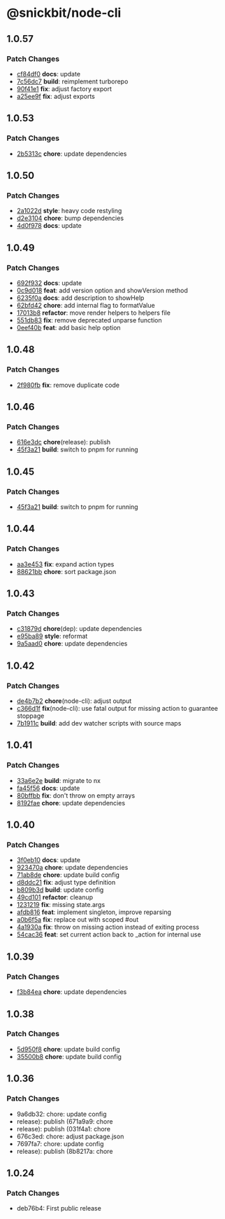 # @snickbit/node-cli

## 1.0.57

### Patch Changes

- [cf84df0](https://github.com/snickbit/node-cli/commit/cf84df0) **docs**:  update
- [7c56dc7](https://github.com/snickbit/node-cli/commit/7c56dc7) **build**:  reimplement turborepo
- [90f41e1](https://github.com/snickbit/node-cli/commit/90f41e1) **fix**:  adjust factory export
- [a25ee9f](https://github.com/snickbit/node-cli/commit/a25ee9f) **fix**:  adjust exports

## 1.0.53

### Patch Changes

- [2b5313c](https://github.com/snickbit/node-cli/commit/2b5313c) **chore**:  update dependencies

## 1.0.50

### Patch Changes

- [2a1022d](https://github.com/snickbit/node-cli/commit/2a1022d) **style**:  heavy code restyling
- [d2e3104](https://github.com/snickbit/node-cli/commit/d2e3104) **chore**:  bump dependencies
- [4d0f978](https://github.com/snickbit/node-cli/commit/4d0f978) **docs**:  update

## 1.0.49

### Patch Changes

- [692f932](https://github.com/snickbit/node-cli/commit/692f932) **docs**:  update
- [0c9d018](https://github.com/snickbit/node-cli/commit/0c9d018) **feat**:  add version option and showVersion method
- [6235f0a](https://github.com/snickbit/node-cli/commit/6235f0a) **docs**:  add description to showHelp
- [62bfd42](https://github.com/snickbit/node-cli/commit/62bfd42) **chore**:  add internal flag to formatValue
- [17013b8](https://github.com/snickbit/node-cli/commit/17013b8) **refactor**:  move render helpers to helpers file
- [551db83](https://github.com/snickbit/node-cli/commit/551db83) **fix**:  remove deprecated unparse function
- [0eef40b](https://github.com/snickbit/node-cli/commit/0eef40b) **feat**:  add basic help option

## 1.0.48

### Patch Changes

- [2f980fb](https://github.com/snickbit/node-cli/commit/2f980fb) **fix**:  remove duplicate code

## 1.0.46

### Patch Changes

- [616e3dc](https://github.com/snickbit/node-cli/commit/616e3dc) **chore**(release):  publish
- [45f3a21](https://github.com/snickbit/node-cli/commit/45f3a21) **build**:  switch to pnpm for running

## 1.0.45

### Patch Changes

- [45f3a21](https://github.com/snickbit/node-cli/commit/45f3a21) **build**:  switch to pnpm for running

## 1.0.44

### Patch Changes

- [aa3e453](https://github.com/snickbit/node-cli/commit/aa3e453) **fix**:  expand action types
- [88621bb](https://github.com/snickbit/node-cli/commit/88621bb) **chore**:  sort package.json

## 1.0.43

### Patch Changes

- [c31879d](https://github.com/snickbit/node-cli/commit/c31879d) **chore**(dep):  update dependencies
- [e95ba89](https://github.com/snickbit/node-cli/commit/e95ba89) **style**:  reformat
- [9a5aad0](https://github.com/snickbit/node-cli/commit/9a5aad0) **chore**:  update dependencies

## 1.0.42

### Patch Changes

- [de4b7b2](https://github.com/snickbit/node-cli/commit/de4b7b2) **chore**(node-cli):  adjust output
- [c366d1f](https://github.com/snickbit/node-cli/commit/c366d1f) **fix**(node-cli):  use fatal output for missing action to guarantee stoppage
- [7b1911c](https://github.com/snickbit/node-cli/commit/7b1911c) **build**:  add dev watcher scripts with source maps

## 1.0.41

### Patch Changes

- [33a6e2e](https://github.com/snickbit/node-cli/commit/33a6e2e) **build**:  migrate to nx
- [fa45f56](https://github.com/snickbit/node-cli/commit/fa45f56) **docs**:  update
- [80bffbb](https://github.com/snickbit/node-cli/commit/80bffbb) **fix**:  don't throw on empty arrays
- [8192fae](https://github.com/snickbit/node-cli/commit/8192fae) **chore**:  update dependencies

## 1.0.40

### Patch Changes

- [3f0eb10](https://github.com/snickbit/node-cli/commit/3f0eb10) **docs**:  update
- [923470a](https://github.com/snickbit/node-cli/commit/923470a) **chore**:  update dependencies
- [71ab8de](https://github.com/snickbit/node-cli/commit/71ab8de) **chore**:  update build config
- [d8ddc21](https://github.com/snickbit/node-cli/commit/d8ddc21) **fix**:  adjust type definition
- [b809b3d](https://github.com/snickbit/node-cli/commit/b809b3d) **build**:  update config
- [49cd101](https://github.com/snickbit/node-cli/commit/49cd101) **refactor**:  cleanup
- [1231219](https://github.com/snickbit/node-cli/commit/1231219) **fix**:  missing state.args
- [afdb816](https://github.com/snickbit/node-cli/commit/afdb816) **feat**:  implement singleton, improve reparsing
- [a0b6f5a](https://github.com/snickbit/node-cli/commit/a0b6f5a) **fix**:  replace out with scoped #out
- [4a1930a](https://github.com/snickbit/node-cli/commit/4a1930a) **fix**:  throw on missing action instead of exiting process
- [54cac36](https://github.com/snickbit/node-cli/commit/54cac36) **feat**:  set current action back to _action for internal use

## 1.0.39

### Patch Changes

- [f3b84ea](https://github.com/snickbit/node-cli/commit/f3b84ea) **chore**:  update dependencies

## 1.0.38

### Patch Changes

- [5d950f8](https://github.com/snickbit/node-cli/commit/5d950f8) **chore**:  update build config
- [35500b8](https://github.com/snickbit/node-cli/commit/35500b8) **chore**:  update build config

## 1.0.36

### Patch Changes

- 9a6db32: chore: update config
- release): publish (671a9a9: chore
- release): publish (031f4a1: chore
- 676c3ed: chore: adjust package.json
- 7697fa7: chore: update config
- release): publish (8b8217a: chore

## 1.0.24

### Patch Changes

- deb76b4: First public release
